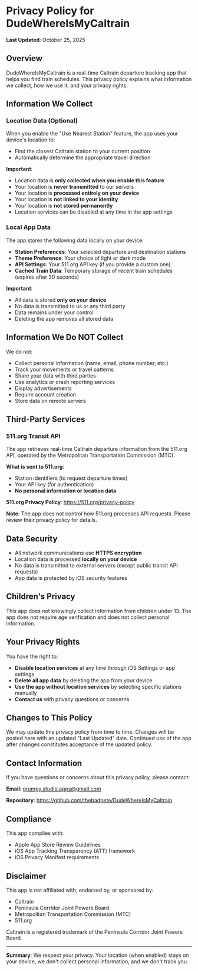 # Privacy Policy for DudeWhereIsMyCaltrain

**Last Updated**: October 25, 2025

## Overview

DudeWhereIsMyCaltrain is a real-time Caltrain departure tracking app that helps you find train schedules. This privacy policy explains what information we collect, how we use it, and your privacy rights.

## Information We Collect

### Location Data (Optional)

When you enable the "Use Nearest Station" feature, the app uses your device's location to:
- Find the closest Caltrain station to your current position
- Automatically determine the appropriate travel direction

**Important**:
- Location data is **only collected when you enable this feature**
- Your location is **never transmitted** to our servers
- Your location is **processed entirely on your device**
- Your location is **not linked to your identity**
- Your location is **not stored permanently**
- Location services can be disabled at any time in the app settings

### Local App Data

The app stores the following data locally on your device:
- **Station Preferences**: Your selected departure and destination stations
- **Theme Preference**: Your choice of light or dark mode
- **API Settings**: Your 511.org API key (if you provide a custom one)
- **Cached Train Data**: Temporary storage of recent train schedules (expires after 30 seconds)

**Important**:
- All data is stored **only on your device**
- No data is transmitted to us or any third party
- Data remains under your control
- Deleting the app removes all stored data

## Information We Do NOT Collect

We do not:
- Collect personal information (name, email, phone number, etc.)
- Track your movements or travel patterns
- Share your data with third parties
- Use analytics or crash reporting services
- Display advertisements
- Require account creation
- Store data on remote servers

## Third-Party Services

### 511.org Transit API

The app retrieves real-time Caltrain departure information from the 511.org API, operated by the Metropolitan Transportation Commission (MTC).

**What is sent to 511.org**:
- Station identifiers (to request departure times)
- Your API key (for authentication)
- **No personal information or location data**

**511.org Privacy Policy**: https://511.org/privacy-policy

**Note**: The app does not control how 511.org processes API requests. Please review their privacy policy for details.

## Data Security

- All network communications use **HTTPS encryption**
- Location data is processed **locally on your device**
- No data is transmitted to external servers (except public transit API requests)
- App data is protected by iOS security features

## Children's Privacy

This app does not knowingly collect information from children under 13. The app does not require age verification and does not collect personal information.

## Your Privacy Rights

You have the right to:
- **Disable location services** at any time through iOS Settings or app settings
- **Delete all app data** by deleting the app from your device
- **Use the app without location services** by selecting specific stations manually
- **Contact us** with privacy questions or concerns

## Changes to This Policy

We may update this privacy policy from time to time. Changes will be posted here with an updated "Last Updated" date. Continued use of the app after changes constitutes acceptance of the updated policy.

## Contact Information

If you have questions or concerns about this privacy policy, please contact:

**Email**: grumpy.studio.apps@gmail.com

**Repository**: https://github.com/thebadpete/DudeWhereIsMyCaltrain

## Compliance

This app complies with:
- Apple App Store Review Guidelines
- iOS App Tracking Transparency (ATT) framework
- iOS Privacy Manifest requirements

## Disclaimer

This app is not affiliated with, endorsed by, or sponsored by:
- Caltrain
- Peninsula Corridor Joint Powers Board
- Metropolitan Transportation Commission (MTC)
- 511.org

Caltrain is a registered trademark of the Peninsula Corridor Joint Powers Board.

---

**Summary**: We respect your privacy. Your location (when enabled) stays on your device, we don't collect personal information, and we don't track you.

